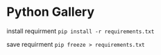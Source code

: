 # Python Gallery

install requirment
`pip install -r requirements.txt`

save requirment
`pip freeze > requirements.txt`
